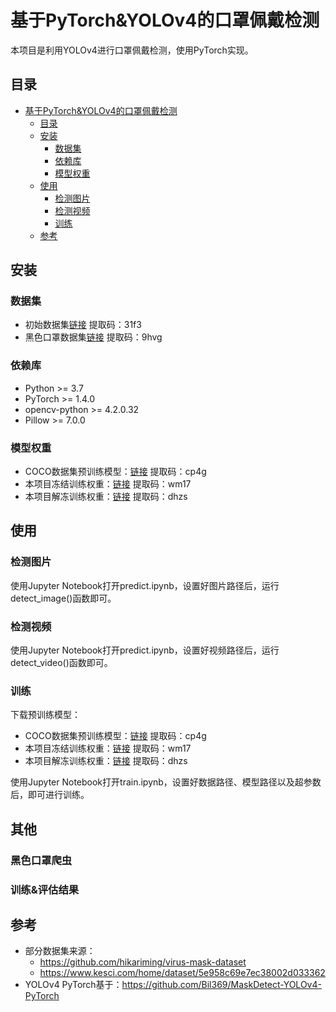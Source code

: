 # 基于PyTorch&YOLOv4的口罩佩戴检测

本项目是利用YOLOv4进行口罩佩戴检测，使用PyTorch实现。


## 目录
- [基于PyTorch&YOLOv4的口罩佩戴检测](#基于pytorchyolov4的口罩佩戴检测)
  - [目录](#目录)
  - [安装](#安装)
    - [数据集](#数据集)
    - [依赖库](#依赖库)
    - [模型权重](#模型权重)
  - [使用](#使用)
    - [检测图片](#检测图片)
    - [检测视频](#检测视频)
    - [训练](#训练)
  - [参考](#参考)

## 安装
### 数据集
  - 初始数据集[链接](https://pan.baidu.com/s/1v06PLSN52YYJJyzBMhWJBQ)  提取码：31f3
  - 黑色口罩数据集[链接](https://pan.baidu.com/s/1nYsKzWFENpkKPkauEQxn1Q)  提取码：9hvg
### 依赖库
- Python >= 3.7
- PyTorch >= 1.4.0
- opencv-python >= 4.2.0.32
- Pillow >= 7.0.0
### 模型权重
  -  COCO数据集预训练模型：[链接](https://pan.baidu.com/s/1JDclXgxDmA06Mv6hrRB5Sw)  提取码：cp4g
  - 本项目冻结训练权重：[链接](https://pan.baidu.com/s/1Y_3EbdSEQvuNPwmovky9hg)  提取码：wm17
  - 本项目解冻训练权重：[链接](https://pan.baidu.com/s/1Kl1bC0iwEurL-p3WUkugtA)  提取码：dhzs
## 使用
### 检测图片
使用Jupyter Notebook打开predict.ipynb，设置好图片路径后，运行detect_image()函数即可。

### 检测视频
使用Jupyter Notebook打开predict.ipynb，设置好视频路径后，运行detect_video()函数即可。

### 训练
下载预训练模型：
  -  COCO数据集预训练模型：[链接](https://pan.baidu.com/s/1JDclXgxDmA06Mv6hrRB5Sw)  提取码：cp4g
  - 本项目冻结训练权重：[链接](https://pan.baidu.com/s/1Y_3EbdSEQvuNPwmovky9hg)  提取码：wm17
  - 本项目解冻训练权重：[链接](https://pan.baidu.com/s/1Kl1bC0iwEurL-p3WUkugtA)  提取码：dhzs

使用Jupyter Notebook打开train.ipynb，设置好数据路径、模型路径以及超参数后，即可进行训练。

  
## 其他
### 黑色口罩爬虫
### 训练&评估结果
## 参考
- 部分数据集来源：
  - https://github.com/hikariming/virus-mask-dataset
  - https://www.kesci.com/home/dataset/5e958c69e7ec38002d033362
- YOLOv4 PyTorch基于：https://github.com/Bil369/MaskDetect-YOLOv4-PyTorch

